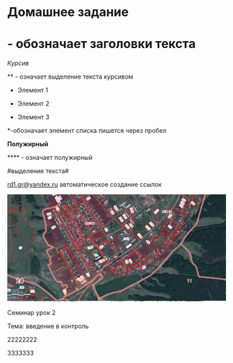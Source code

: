 # Домашнее задание

# - обозначает заголовки текста

*Курсив* 

** - означает выделение текста курсивом

*  Элемент 1

* Элемент 2

* Элемент 3

*-обозначает элемент списка пишется через пробел

**Полужирный**

**** - означает полужирный

#выделение текста#

<rd1.gr@yandex.ru> автоматическое создание ссылок

![Изображение](1.jpg)

Семинар урок 2 

Тема: введение в контроль

22222222

3333333

